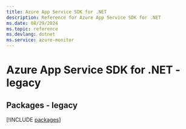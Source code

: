 ```yaml
---
title: Azure App Service SDK for .NET
description: Reference for Azure App Service SDK for .NET
ms.date: 08/29/2024
ms.topic: reference
ms.devlang: dotnet
ms.service: azure-monitor
---
```

# Azure App Service SDK for .NET - legacy
## Packages - legacy
[!INCLUDE [packages](app-service-index.md)]
